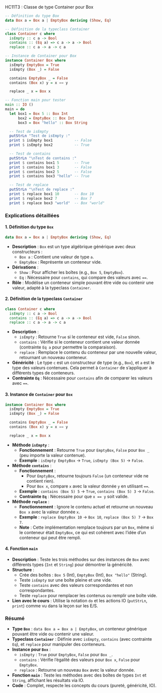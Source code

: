 HC11T3 : Classe de type Container pour Box

```haskell
-- Définition du type Box
data Box a = Box a | EmptyBox deriving (Show, Eq)

-- Définition de la typeclass Container
class Container c where
  isEmpty :: c a -> Bool
  contains :: (Eq a) => c a -> a -> Bool
  replace :: c a -> a -> c a

-- Instance de Container pour Box
instance Container Box where
  isEmpty EmptyBox = True
  isEmpty (Box _) = False

  contains EmptyBox _ = False
  contains (Box x) y = x == y

  replace _ x = Box x

-- Fonction main pour tester
main :: IO ()
main = do
  let box1 = Box 5 :: Box Int
      box2 = EmptyBox :: Box Int
      box3 = Box "hello" :: Box String

  -- Test de isEmpty
  putStrLn "Test de isEmpty :"
  print $ isEmpty box1          -- False
  print $ isEmpty box2          -- True

  -- Test de contains
  putStrLn "\nTest de contains :"
  print $ contains box1 5       -- True
  print $ contains box1 3       -- False
  print $ contains box2 5       -- False
  print $ contains box3 "hello" -- True

  -- Test de replace
  putStrLn "\nTest de replace :"
  print $ replace box1 10       -- Box 10
  print $ replace box2 7        -- Box 7
  print $ replace box3 "world"  -- Box "world"
```

### Explications détaillées

#### 1. Définition du type `Box`
```haskell
data Box a = Box a | EmptyBox deriving (Show, Eq)
```
- **Description** : `Box` est un type algébrique générique avec deux constructeurs :
  - `Box a` : Contient une valeur de type `a`.
  - `EmptyBox` : Représente un conteneur vide.
- **Dérivations** :
  - `Show` : Pour afficher les boîtes (e.g., `Box 5`, `EmptyBox`).
  - `Eq` : Nécessaire pour `contains`, qui compare des valeurs avec `==`.
- **Rôle** : Modélise un conteneur simple pouvant être vide ou contenir une valeur, adapté à la typeclass `Container`.

#### 2. Définition de la typeclass `Container`
```haskell
class Container c where
  isEmpty :: c a -> Bool
  contains :: (Eq a) => c a -> a -> Bool
  replace :: c a -> a -> c a
```
- **Description** :
  - `isEmpty` : Retourne `True` si le conteneur est vide, `False` sinon.
  - `contains` : Vérifie si le conteneur contient une valeur donnée (contrainte `Eq a` pour permettre la comparaison).
  - `replace` : Remplace le contenu du conteneur par une nouvelle valeur, retournant un nouveau conteneur.
- **Généricité** : Le type `c` est un constructeur de type (e.g., `Box`), et `a` est le type des valeurs contenues. Cela permet à `Container` de s’appliquer à différents types de conteneurs.
- **Contrainte `Eq`** : Nécessaire pour `contains` afin de comparer les valeurs avec `==`.

#### 3. Instance de `Container` pour `Box`
```haskell
instance Container Box where
  isEmpty EmptyBox = True
  isEmpty (Box _) = False

  contains EmptyBox _ = False
  contains (Box x) y = x == y

  replace _ x = Box x
```
- **Méthode `isEmpty`** :
  - **Fonctionnement** : Retourne `True` pour `EmptyBox`, `False` pour `Box _` (peu importe la valeur contenue).
  - **Exemple** : `isEmpty EmptyBox` → `True`, `isEmpty (Box 5)` → `False`.
- **Méthode `contains`** :
  - **Fonctionnement** :
    - Pour `EmptyBox`, retourne toujours `False` (un conteneur vide ne contient rien).
    - Pour `Box x`, compare `x` avec la valeur donnée `y` en utilisant `==`.
  - **Exemple** : `contains (Box 5) 5` → `True`, `contains (Box 5) 3` → `False`.
  - **Contrainte `Eq`** : Nécessaire pour que `x == y` soit valide.
- **Méthode `replace`** :
  - **Fonctionnement** : Ignore le contenu actuel et retourne un nouveau `Box x` avec la valeur donnée `x`.
  - **Exemple** : `replace EmptyBox 10` → `Box 10`, `replace (Box 5) 7` → `Box 7`.
  - **Note** : Cette implémentation remplace toujours par un `Box`, même si le conteneur était `EmptyBox`, ce qui est cohérent avec l’idée d’un conteneur qui peut être rempli.

#### 4. Fonction `main`
- **Description** : Teste les trois méthodes sur des instances de `Box` avec différents types (`Int` et `String`) pour démontrer la généricité.
- **Structure** :
  - Crée des boîtes : `Box 5` (Int), `EmptyBox` (Int), `Box "hello"` (String).
  - Teste `isEmpty` sur une boîte pleine et une vide.
  - Teste `contains` avec des valeurs correspondantes et non correspondantes.
  - Teste `replace` pour remplacer les contenus ou remplir une boîte vide.
- **Lien avec le cours** : Utilise la notation `do` et les actions IO (`putStrLn`, `print`) comme vu dans la leçon sur les E/S.

### Résumé
- **Type `Box`** : `data Box a = Box a | EmptyBox`, un conteneur générique pouvant être vide ou contenir une valeur.
- **Typeclass `Container`** : Définie avec `isEmpty`, `contains` (avec contrainte `Eq`), et `replace` pour manipuler des conteneurs.
- **Instance pour `Box`** : 
  - `isEmpty` : `True` pour `EmptyBox`, `False` pour `Box _`.
  - `contains` : Vérifie l’égalité des valeurs pour `Box x`, `False` pour `EmptyBox`.
  - `replace` : Retourne un nouveau `Box` avec la valeur donnée.
- **Fonction `main`** : Teste les méthodes avec des boîtes de types `Int` et `String`, affichant les résultats via IO.
- **Code** : Complet, respecte les concepts du cours (pureté, généricité, IO).
